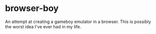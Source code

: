 # browser-boy
An attempt at creating a gameboy emulator in a browser. This is possibly the worst idea I've ever had in my life.

